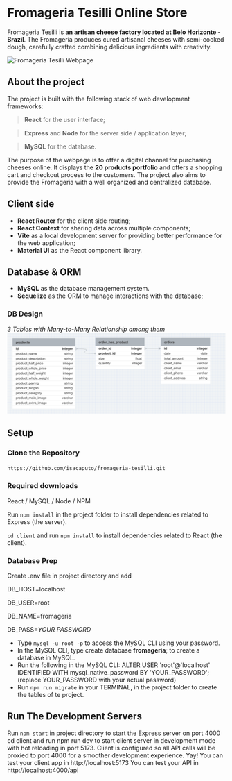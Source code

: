 # Fromageria Tesilli Online Store

Fromageria Tesilli is **an artisan cheese factory located at Belo Horizonte - Brazil**.
The Fromageria produces cured artisanal cheeses with semi-cooked dough, carefully crafted combining delicious ingredients with creativity.

![Fromageria Tesilli Webpage](/home_screenshot.png)

## About the project

The project is built with the following stack of web development frameworks:

> **React** for the user interface;

> **Express** and **Node** for the server side / application layer;

> **MySQL** for the database.

The purpose of the webpage is to offer a digital channel for purchasing cheeses online. It displays the **20 products portfolio** and offers a shopping cart and checkout process to the customers. The project also aims to provide the Fromageria with a well organized and centralized database.

## Client side

- **React Router** for the client side routing;
- **React Context** for sharing data across multiple components;
- **Vite** as a local development server for providing better performance for the web application;
- **Material UI** as the React component library.

## Database & ORM

- **MySQL** as the database management system.
- **Sequelize** as the ORM to manage interactions with the database;

### DB Design

_3 Tables with Many-to-Many Relationship among them_
![Fromageria DB Design](/database_visualization.png)

## Setup

### Clone the Repository

`https://github.com/isacaputo/fromageria-tesilli.git`

### Required downloads

React / MySQL / Node / NPM

Run `npm install` in the project folder to install dependencies related to Express (the server).

`cd client` and run `npm install` to install dependencies related to React (the client).

### Database Prep

Create .env file in project directory and add

DB_HOST=localhost

DB_USER=root

DB_NAME=fromageria

DB_PASS=_YOUR PASSWORD_

- Type `mysql -u root -p` to access the MySQL CLI using your password.
- In the MySQL CLI, type create database **fromageria**; to create a database in MySQL.
- Run the following in the MySQL CLI: ALTER USER 'root'@'localhost' IDENTIFIED WITH mysql_native_password BY 'YOUR_PASSWORD'; (replace YOUR_PASSWORD with your actual password)
- Run `npm run migrate` in your TERMINAL, in the project folder to create the tables of te project.

## Run The Development Servers

Run `npm start` in project directory to start the Express server on port 4000
cd client and run npm run dev to start client server in development mode with hot reloading in port 5173.
Client is configured so all API calls will be proxied to port 4000 for a smoother development experience. Yay!
You can test your client app in http://localhost:5173
You can test your API in http://localhost:4000/api
